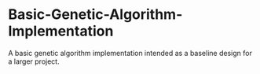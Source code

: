 # Basic-Genetic-Algorithm-Implementation
 A basic genetic algorithm implementation intended as a baseline design for a larger project.
